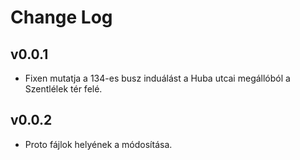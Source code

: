 # Change Log

## v0.0.1

- Fixen mutatja a 134-es busz induálást a Huba utcai megállóból a Szentlélek tér felé.

## v0.0.2
- Proto fájlok helyének a módosítása.